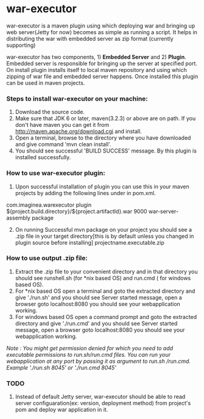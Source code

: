 war-executor
=========
war-executor is a maven plugin using which deploying war and bringing up web server(Jetty for now) becomes as simple as running a script. It helps in distributing the war with embedded server as zip format (currently supporting)
 
war-executor has two components, 1) **Embedded Server** and 2) **Plugin**. Embedded server is responsible for bringing up the server at specified port. On install plugin installs itself to local
maven repository and using which zipping of war file and embedded server happens. Once installed this plugin can be used in maven projects. 

### Steps to install war-executor on your machine:
1. Download the source code.
2. Make sure that JDK 6 or later, maven(3.2.3) or above are on path. If you don't have maven you can get it from http://maven.apache.org/download.cgi and install.
3. Open a terminal, browse to the directory where you have downloaded 
and give command 'mvn clean install'.
4. You should see successful 'BUILD  SUCCESS' message. By this plugin is installed successfully.

### How to use war-executor plugin:
1. Upon successful installation of plugin you can use this in your maven projects by adding the following lines under <plugins>  </plugin> in pom.xml.
<plugin>
	<groupId>com.imaginea.warexecutor</groupId>
		<artifactId>plugin</artifactId>
			<configuration>
				<warFile>${project.build.directory}/${project.artifactId}.war</warFile>
				<defaultPort>9000</defaultPort>
			</configuration>
			<executions>
				<execution>
					<goals>
						<goal>war-server-assembly</goal>
					</goals>
				<phase>package</phase>
				</execution>
			</executions>
</plugin>

2. On running Successful mvn package on your project you should see a .zip file in your target directory[this is by default unless you changed in plugin source before installing] projectname.executable.zip

### How to use output .zip file:
1. Extract the .zip file to your convenient directory and in that directory you should see runshell.sh (for *nix based OS) and run.cmd ( for windows based OS).
2. For *nix based OS
open a terminal and goto the extracted directory and give './run.sh' and you should see Server started message, open a browser goto localhost:8080 you should see your webapplication working.
3. For windows based OS
open a command prompt and goto the extracted directory and give './run.cmd' and you should see Server started message, open a browser goto localhost:8080 you should see your webapplication working.

*Note : You might get permission denied for which you need to add executable permissions to run.sh/run.cmd files.
You can run your webapplication at any port by passing it as argument to run.sh /run.cmd.
Example './run.sh 8045' or './run.cmd 8045'*

### TODO
1. Instead of default Jetty server, war-executor should be able to read server configuaration(ex: version,  deployment method) from project's pom and deploy war application in it.
